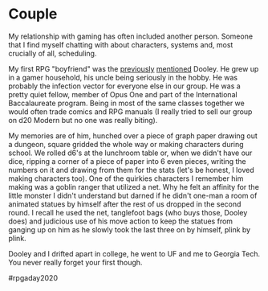 # Couple

My relationship with gaming has often included another person. Someone that I find myself chatting with about characters, systems and, most crucially of all, scheduling. 

My first RPG "boyfriend" was the [previously](01-beginning-DO.md) [mentioned](02-change-DO.md) Dooley. He grew up in a gamer household, his uncle being seriously in the hobby. He was probably the infection vector for everyone else in our group. He was a pretty quiet fellow, member of Opus One and part of the International Baccalaureate program. Being in most of the same classes together we would often trade comics and RPG manuals (I really tried to sell our group on d20 Modern but no one was really biting). 

My memories are of him, hunched over a piece of graph paper drawing out a dungeon, square gridded the whole way or making characters during school. We rolled d6's at the lunchroom table or, when we didn't have our dice, ripping a corner of a piece of paper into 6 even pieces, writing the numbers on it and drawing from them for the stats (let's be honest, I loved making characters too). One of the quirkies characters I remember him making was a goblin ranger that utilized a net. Why he felt an affinity for the little monster I didn't understand but darned if he didn't one-man a room of animated statues by himself after the rest of us dropped in the second round. I recall he used the net, tanglefoot bags (who buys those, Dooley does) and judicious use of his move action to keep the statues from ganging up on him as he slowly took the last three on by himself, plink by plink.

Dooley and I drifted apart in college, he went to UF and me to Georgia Tech. You never really forget your first though.

#rpgaday2020